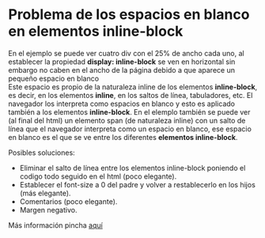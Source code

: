 # Problema de los espacios en blanco en elementos inline-block

En el ejemplo se puede ver cuatro div con el 25% de ancho cada uno, al establecer la propiedad **display: inline-block** se ven en horizontal sin embargo no caben en el ancho de la página debido a que aparece un pequeño espacio en blanco  
Este espacio es propio de la naturaleza inline de los elementos **inline-block**, es decir, en los elementos **inline**, en los saltos de línea, tabuladores, etc. El navegador los interpreta como espacios en blanco y esto es aplicado también a los elementos **inline-block**. 
En el elemplo también se puede ver (al final del html) un elemento span (de naturaleza inline) con un salto de línea que el navegador interpreta como un espacio en blanco, ese espacio en blanco es el que se ve entre los diferentes **elementos inline-block**.

Posibles soluciones:

- Eliminar el salto de línea entre los elementos inline-block poniendo el codigo todo seguido en el html (poco elegante).
- Establecer el font-size a 0 del padre y volver a restablecerlo en los hijos (más elegante).
- Comentarios (poco elegante).
- Margen negativo.

Más información pincha [aquí](https://davidwalsh.name/remove-whitespace-inline-block)
